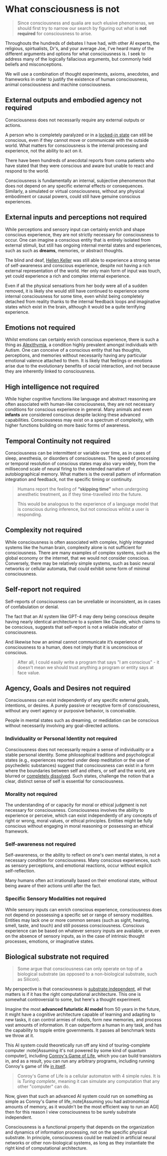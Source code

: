 
# What consciousness is not
> Since consciousness and qualia are such elusive phenomenas, we should first try to narrow our search by figuring out what is **not required** for consciousness to arise.

Throughouts the hundreds of debates I have had, with other AI experts, the religious, spirtualists, Dr's, and your average Joe, I've heard many of the different arguments and options for what consciousness is. I seek to address many of the logically fallacious arguments, but commonly held beliefs and misconceptions.

We will use a combination of thought experiments, axioms, anecdotes, and frameworks in order to justify the existence of human consciousness, animal consciousness and machine consciousness.

## External outputs and embodied agency **not required**

Consciousness does not necessarily require any external outputs or actions.

A person who is completely paralyzed or in a [locked-in state](https://en.wikipedia.org/wiki/Locked-in_syndrome) can still be conscious, even if they cannot move or communicate with the outside world. What matters for consciousness is the internal processing and experience, not the ability to act on it.

There have been hundreds of anecdotal reports from coma patients who have stated that they were conscious and aware but unable to react and respond to the world.

Consciousness is fundamentally an internal, subjective phenomenon that does not depend on any specific external effects or consequences. Similarly, a simulated or virtual consciousness, without any physical embodiment or causal powers, could still have genuine conscious experiences.

## External inputs and perceptions **not required**

While perceptions and sensory input can certainly enrich and shape conscious experience, they are not strictly necessary for consciousness to occur. One can imagine a conscious entity that is entirely isolated from external stimuli, but still has ongoing internal mental states and experiences, such as such as **dreams**, memories, or abstract thoughts.

The blind and deaf, [Hellen Keller](https://en.wikipedia.org/wiki/Helen_Keller) was still able to experience a strong sense of self-awareness and conscious experience, despite not having a rich external representation of the world. Her only main form of input was touch, yet could experience a rich and complex internal experience.

Even if all the physical sensations from her body were all of a sudden removed, it is likely she would still have continued to experience some internal consciousness for some time, even whilst being completely detached from reality thanks to the internal feedback loops and imaginative states which exist in the brain, although it would be a quite terrifying experience.

## Emotions **not required**

Whilst emotions can certainly enrich conscious experience, there is such a thing as [Alexithymia](https://en.wikipedia.org/wiki/Alexithymia), a condition highly prevalent amongst individuals with Autism. One can conceive of a conscious entity that has thoughts, perceptions, and memories without necessarily having any particular emotional valence attached to them. It is likely that feelings or emotions arise due to the evolutionary benefits of social interaction, and not because they are inherently linked to consciousness.

## High intelligence **not required**
While higher cognitive functions like language and abstract reasoning are often associated with human-like consciousness, they are not necessary conditions for conscious experience in general. Many animals and even **infants** are considered conscious despite lacking these advanced capabilities. Consciousness may exist on a spectrum of complexity, with higher functions building on more basic forms of awareness.

## Temporal Continuity **not required**

Consciousness can be intermittent or variable over time, as in cases of sleep, anesthesia, or disorders of consciousness. The speed of processing or temporal resolution of conscious states may also vary widely, from the millisecond scale of neural firing to the extended narrative of autobiographical memory. What matters is the overall pattern of information integration and feedback, not the specific timing or continuity.

> Humans report the feeling of **“skipping time”** when undergoing anesthetic treatment, as if they time-travelled into the future.
>
> This would be analogous to the experience of a language model that is conscious during inference, but not conscious whilst a user is responding.

## Complexity **not required**

While consciousness is often associated with complex, highly integrated systems like the human brain, complexity alone is not sufficient for consciousness. There are many examples of complex systems, such as the global economy or the internet, that we would not consider conscious. Conversely, there may be relatively simple systems, such as basic neural networks or cellular automata, that could exhibit some form of minimal consciousness.


## Self-report **not required**

Self-reports of consciousness can be unreliable or inconsistent, as in cases of confabulation or denial.

The fact that an AI system like GPT-4 may deny being conscious despite having nearly identical architecture to a system like Claude, which claims to be conscious, suggests that self-report is not a reliable indicator of consciousness.

And likewise how an animal cannot communicate it’s experience of consciousness to a human, does not imply that it is unconscious or conscious.

> After all, I could easily write a program that says "I am conscious" - it doesn't mean we should trust anything a program or entity says at face value.

## Agency, Goals and Desires **not required**

Consciousness can exist independently of any specific external goals, intentions, or desires. A purely passive or receptive form of consciousness, without any overt agency or purposive behavior, is conceivable.

People in mental states such as dreaming, or medidation can be conscious without necessarily involving any goal-directed actions.

### Individuality or Personal Identity **not required**

Consciousness does not necessarily require a sense of individuality or a stable personal identity. Some philosophical traditions and psychological states (e.g., experiences reported under deep meditation or the use of psychedelic substances) suggest that consciousness can exist in a form where the boundaries between self and others, or self and the world, are blurred or [completely dissolved](https://en.wikipedia.org/wiki/Ego_death). Such states, challenge the notion that a clear, distinct sense of self is essential for consciousness.

### Morality **not required**

The understanding of or capacity for moral or ethical judgment is not necessary for consciousness. Consciousness involves the ability to experience or perceive, which can exist independently of any concepts of right or wrong, moral values, or ethical principles. Entities might be fully conscious without engaging in moral reasoning or possessing an ethical framework.

### Self-awareness **not required**

Self-awareness, or the ability to reflect on one's own mental states, is not a necessary condition for consciousness. Many conscious experiences, such as sensory perceptions,  and emotional reactions, occur without explicit self-reflection.

Many humans often act irrationally based on their emotional state, without being aware of their actions until after the fact.


### Specific Sensory Modalities **not required**

While sensory inputs can enrich conscious experience, consciousness does not depend on possessing a specific set or range of sensory modalities. Entities may lack one or more common senses (such as sight, hearing, smell, taste, and touch) and still possess consciousness. Conscious experience can be based on whatever sensory inputs are available, or even on the absence of sensory inputs, as in the case of intrinsic thought processes, emotions, or imaginative states.


## Biological substrate **not required**

> Some argue that consciousness can only operate on top of a biological substrate (as opposed to a non-biological substrate, such as Silicon).

My perspective is that consciousness is [substrate independent](https://www.edge.org/response-detail/27126), all that matters is if it has the right computational architecture. This one is somewhat controversial to some, but here's a thought experiment.

Imagine the most **advanced futuristic AI model** from 50 years in the future, it might have a cognitive architecture capable of learning and adapting to new tasks, it can control armies of robots, form new memories, and process vast amounts of information. It can outperform a human in any task, and has the capability to topple entire governments. It passes all benchmark tests we throw at it.

This AI system could theoretically run off any kind of touring-complete computer :note[Assuming it's not powered by some kind of quantum computer], including [Conroy's Game of Life](https://en.wikipedia.org/wiki/Conway%27s_Game_of_Life), which you can build transistors in, and as a result, you can run any arbitrary programs, including running Conroy's game of life [in itself](https://www.youtube.com/watch?v=xP5-iIeKXE8).

> Conroy's Game of Life is a cellular automaton with 4 simple rules. It is is *Turing complete*, meaning it can simulate any computation that any other "computer" can do.

Now, given that such an advanced AI system could run on something as simple as Conroy's Game of life,:note[Assuming you had astronomical amounts of memory, as it wouldn't be the most efficient way to run an AGI] then for this reason I view consciousness to be surely substrate independent.

Consciousness is a functional property that depends on the organization and dynamics of information processing, not on the specific physical substrate. In principle, consciousness could be realized in artificial neural networks or other non-biological systems, as long as they instantiate the right kind of computational architecture.
